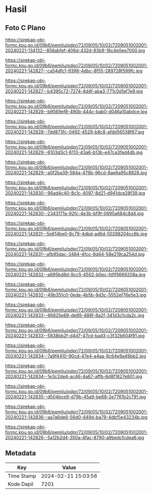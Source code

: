 # Hasil

## Foto C Plano

https://sirekap-obj-formc.kpu.go.id/09b6/pemilu/pdpr/72/09/05/10/02/7209051002001-20240221-134132--858ab1ef-406d-432d-83b9-18c4e0ee7000.jpg

https://sirekap-obj-formc.kpu.go.id/09b6/pemilu/pdpr/72/09/05/10/02/7209051002001-20240221-142827--ca54dfc1-9396-4dbc-8f55-289728f599fc.jpg

https://sirekap-obj-formc.kpu.go.id/09b6/pemilu/pdpr/72/09/05/10/02/7209051002001-20240221-142827--b4395c72-7274-4d4f-aba3-771c0d1ef7e9.jpg

https://sirekap-obj-formc.kpu.go.id/09b6/pemilu/pdpr/72/09/05/10/02/7209051002001-20240221-142828--b9569ef8-490b-444c-bab0-d046a10abdce.jpg

https://sirekap-obj-formc.kpu.go.id/09b6/pemilu/pdpr/72/09/05/10/02/7209051002001-20240221-142828--7dd873fc-0492-4529-b8c8-afdd56538f67.jpg

https://sirekap-obj-formc.kpu.go.id/09b6/pemilu/pdpr/72/09/05/10/02/7209051002001-20240221-142829--6103d3c1-6113-43a6-b13b-e47ca3fad4db.jpg

https://sirekap-obj-formc.kpu.go.id/09b6/pemilu/pdpr/72/09/05/10/02/7209051002001-20240221-142829--a0f2ba39-584a-479b-96cd-8ae6a95c8828.jpg

https://sirekap-obj-formc.kpu.go.id/09b6/pemilu/pdpr/72/09/05/10/02/7209051002001-20240221-142830--96ad4c40-8c1c-4097-8d21-d941dce28f39.jpg

https://sirekap-obj-formc.kpu.go.id/09b6/pemilu/pdpr/72/09/05/10/02/7209051002001-20240221-142830--2343171a-92fc-4e3b-bf9f-0695a684c8d4.jpg

https://sirekap-obj-formc.kpu.go.id/09b6/pemilu/pdpr/72/09/05/10/02/7209051002001-20240221-142831--5e614be0-8c79-4dbd-ad6d-50288204cc6b.jpg

https://sirekap-obj-formc.kpu.go.id/09b6/pemilu/pdpr/72/09/05/10/02/7209051002001-20240221-142831--afb95dac-3484-4fcc-9d44-58e219ca254d.jpg

https://sirekap-obj-formc.kpu.go.id/09b6/pemilu/pdpr/72/09/05/10/02/7209051002001-20240221-142832--a695bd8d-9cc5-4502-b0ec-fd1f5669208a.jpg

https://sirekap-obj-formc.kpu.go.id/09b6/pemilu/pdpr/72/09/05/10/02/7209051002001-20240221-142832--49b351c0-0ede-4b5b-9d3c-5552ef76e5e3.jpg

https://sirekap-obj-formc.kpu.go.id/09b6/pemilu/pdpr/72/09/05/10/02/7209051002001-20240221-142833--66825e69-de89-486f-8a2f-341d3c1cda2c.jpg

https://sirekap-obj-formc.kpu.go.id/09b6/pemilu/pdpr/72/09/05/10/02/7209051002001-20240221-142833--5838bb2f-d4d7-47cd-bad3-c3f32b604f91.jpg

https://sirekap-obj-formc.kpu.go.id/09b6/pemilu/pdpr/72/09/05/10/02/7209051002001-20240221-142834--7a9f4410-90cd-47e4-a4aa-9c64e9a49bb2.jpg

https://sirekap-obj-formc.kpu.go.id/09b6/pemilu/pdpr/72/09/05/10/02/7209051002001-20240221-142834--1e3c2de4-ac46-4a87-affb-6d8f1827e801.jpg

https://sirekap-obj-formc.kpu.go.id/09b6/pemilu/pdpr/72/09/05/10/02/7209051002001-20240221-142835--d504bce9-d79b-45a9-be68-2e7761b2c791.jpg

https://sirekap-obj-formc.kpu.go.id/09b6/pemilu/pdpr/72/09/05/10/02/7209051002001-20240221-142836--aa7a6de6-56d0-449d-ba79-4dbf5e43234b.jpg

https://sirekap-obj-formc.kpu.go.id/09b6/pemilu/pdpr/72/09/05/10/02/7209051002001-20240221-142826--5a12b2d4-350a-4fac-8790-a9bedcfcdea6.jpg


## Metadata

| Key        | Value               |
| ---------- | ------------------- |
| Time Stamp | 2024-02-21 15:03:56 |
| Kode Dapil | 7201                |



